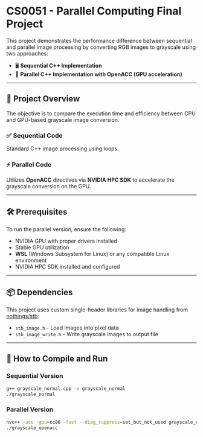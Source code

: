 # CS0051 - Parallel Computing Final Project

This project demonstrates the performance difference between sequential and parallel image processing by converting RGB images to grayscale using two approaches:

- 🖥️ **Sequential C++ Implementation**
- 🚀 **Parallel C++ Implementation with OpenACC (GPU acceleration)**

---

## 📌 Project Overview

The objective is to compare the execution time and efficiency between CPU and GPU-based grayscale image conversion.

### ✅ Sequential Code
Standard C++ image processing using loops.

### ⚡ Parallel Code
Utilizes **OpenACC** directives via **NVIDIA HPC SDK** to accelerate the grayscale conversion on the GPU.

---

## 🛠️ Prerequisites

To run the parallel version, ensure the following:

- NVIDIA GPU with proper drivers installed
- Stable GPU utilization
- **WSL** (Windows Subsystem for Linux) or any compatible Linux environment
- NVIDIA HPC SDK installed and configured

---

## 📦 Dependencies

This project uses custom single-header libraries for image handling from [nothings/stb](https://github.com/nothings/stb):

- `stb_image.h` - Load images into pixel data
- `stb_image_write.h` - Write grayscale images to output file
  
---

## 🚀 How to Compile and Run

### Sequential Version
```bash
g++ grayscale_normal.cpp -o grayscale_normal
./grayscale_normal
```

### Parallel Version
```bash
nvc++ -acc -gpu=cc86 -fast --diag_suppress=set_but_not_used grayscale_openacc.cpp -o grayscale_openacc
./grayscale_openacc
```
